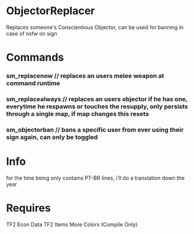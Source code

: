 # ObjectorReplacer
Replaces someone's Conscientious Objector, can be used for banning in case of nsfw on sign

# Commands
### sm_replacenow <target> // replaces an users melee weapon at command runtime
### sm_replacealways <target> // replaces an users objector if he has one, everytime he respawns or touches the resupply, only persists through a single map, if map changes this resets
### sm_objectorban <target> // bans a specific user from ever using their sign again, can only be toggled

# Info
for the time being only contains PT-BR lines, i'll do a translation down the year

# Requires
TF2 Econ Data
TF2 Items
More Colors (Compile Only)
